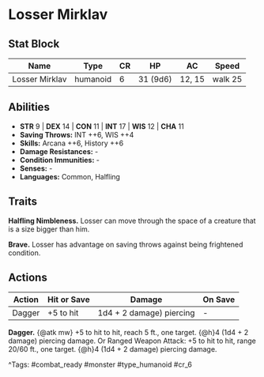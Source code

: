 # Losser Mirklav

## Stat Block

| Name | Type | CR | HP | AC | Speed |
|------|------|----|----|----|-------|
| Losser Mirklav | humanoid | 6 | 31 (9d6) | 12, 15 | walk 25 |

## Abilities

- **STR** 9 | **DEX** 14 | **CON** 11 | **INT** 17 | **WIS** 12 | **CHA** 11
- **Saving Throws:** INT ++6, WIS ++4  
- **Skills:** Arcana ++6, History ++6  
- **Damage Resistances:** -  
- **Condition Immunities:** -  
- **Senses:** -  
- **Languages:** Common, Halfling

## Traits

**Halfling Nimbleness.** Losser can move through the space of a creature that is a size bigger than him.

**Brave.** Losser has advantage on saving throws against being frightened condition.


## Actions

| Action | Hit or Save | Damage | On Save |
|--------|--------------|--------|----------|
| Dagger | +5 to hit | 1d4 + 2 damage) piercing | - |

**Dagger.** {@atk mw} +5 to hit to hit, reach 5 ft., one target. {@h}4 (1d4 + 2 damage) piercing damage. Or Ranged Weapon Attack: +5 to hit to hit, range 20/60 ft., one target. {@h}4 (1d4 + 2 damage) piercing damage.


^Tags: #combat_ready #monster #type_humanoid #cr_6